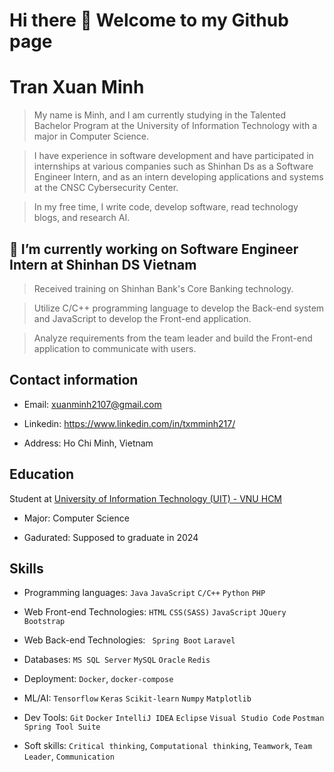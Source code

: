 # Hi there 👋 Welcome to my Github page 

<!--
**TxmMinh/txmminh** is a ✨ _special_ ✨ repository because its `README.md` (this file) appears on your GitHub profile.

Here are some ideas to get you started:

- 🔭 I’m currently working on ...
- 🌱 I’m currently learning ...
- 👯 I’m looking to collaborate on ...
- 🤔 I’m looking for help with ...
- 💬 Ask me about ...
- 📫 How to reach me: ...
- 😄 Pronouns: ...
- ⚡ Fun fact: ...
-->


# Tran Xuan Minh

> My name is Minh, and I am currently studying in the Talented Bachelor Program at the University of Information Technology with a major in Computer Science.

> I have experience in software development and have participated in internships at various companies such as Shinhan Ds as a Software Engineer Intern, and as an intern developing applications and systems at the CNSC Cybersecurity Center.

> In my free time, I write code, develop software, read technology blogs, and research AI.

## 🔭 I’m currently working on Software Engineer Intern at Shinhan DS Vietnam

> Received training on Shinhan Bank's Core Banking technology. 

> Utilize C/C++ programming language to develop the Back-end system and JavaScript to develop the Front-end application. 

> Analyze requirements from the team leader and build the Front-end application to communicate with users. 

## Contact information

- Email: xuanminh2107@gmail.com

- Linkedin: https://www.linkedin.com/in/txmminh217/ 

- Address: Ho Chi Minh, Vietnam

## Education

Student at [University of Information Technology (UIT) - VNU HCM](https://en.uit.edu.vn/overview-vnuhcm-university-information-technology)

- Major: Computer Science

- Gadurated: Supposed to graduate in 2024

## Skills

- Programming languages: `Java` `JavaScript` `C/C++` `Python` `PHP`

- Web Front-end Technologies: `HTML` `CSS(SASS)` `JavaScript` `JQuery` `Bootstrap`  

- Web Back-end Technologies: ` Spring Boot` `Laravel` 

- Databases: `MS SQL Server` `MySQL` `Oracle` `Redis`  

- Deployment: `Docker`, `docker-compose`

- ML/AI: `Tensorflow` `Keras` `Scikit-learn` `Numpy` `Matplotlib`

- Dev Tools: `Git` `Docker` `IntelliJ IDEA` `Eclipse` `Visual Studio Code`  `Postman`  `Spring Tool Suite`

- Soft skills: `Critical thinking`, `Computational thinking`, `Teamwork`, `Team Leader`, `Communication`
